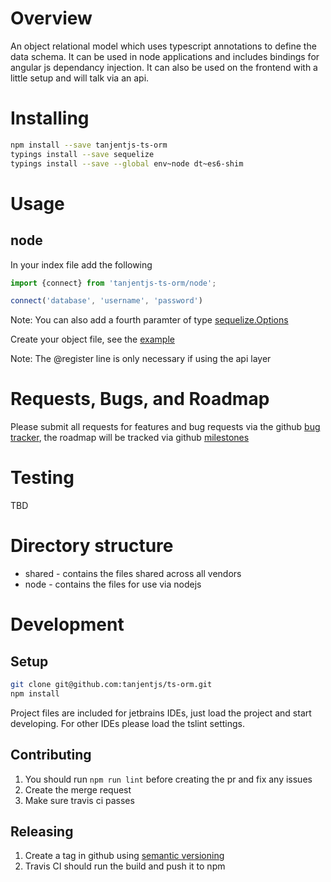 Overview
========
An object relational model which uses typescript annotations to define the data
schema. It can be used in node applications and includes bindings for angular 
js dependancy injection. It can also be used on the frontend with a little setup
and will talk via an api.

Installing
==========
```bash
npm install --save tanjentjs-ts-orm
typings install --save sequelize
typings install --save --global env~node dt~es6-shim
```

Usage
=====

node
----
In your index file add the following
```ts
import {connect} from 'tanjentjs-ts-orm/node';

connect('database', 'username', 'password')
```
Note: You can also add a fourth paramter of type [sequelize.Options](http://docs.sequelizejs.com/en/latest/api/sequelize/)

Create your object file, see the [example](node/example.ts)

Note: The @register line is only necessary if using the api layer

Requests, Bugs, and Roadmap
===========================
Please submit all requests for features and bug requests via the github
 [bug tracker](../../issues), the roadmap will be tracked via github
 [milestones](../../milestones)

Testing
=======
TBD

Directory structure
=======
* shared - contains the files shared across all vendors
* node - contains the files for use via nodejs

Development
===========

Setup
-----
```bash
git clone git@github.com:tanjentjs/ts-orm.git
npm install
```
Project files are included for jetbrains IDEs, just load the project and start developing.
For other IDEs please load the tslint settings.

Contributing
------------
1. You should run `npm run lint` before creating the pr and fix any issues
1. Create the merge request
1. Make sure travis ci passes

Releasing
---------
1. Create a tag in github using [semantic versioning](http://semver.org/)
1. Travis CI should run the build and push it to npm

